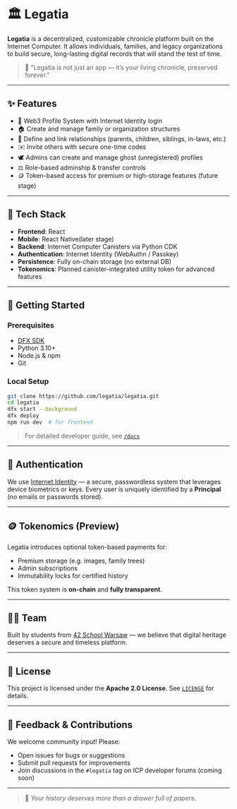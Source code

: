 # 🏛️ Legatia

**Legatia** is a decentralized, customizable chronicle platform built on the Internet Computer. It allows individuals, families, and legacy organizations to build secure, long-lasting digital records that will stand the test of time.

> 📜 "Legatia is not just an app — it’s your living chronicle, preserved forever."

---

## ✨ Features

- 👤 Web3 Profile System with Internet Identity login
- 🏠 Create and manage family or organization structures
- 🔗 Define and link relationships (parents, children, siblings, in-laws, etc.)
- ✉️ Invite others with secure one-time codes
- 🕊️ Admins can create and manage ghost (unregistered) profiles
- ⚖️ Role-based adminship & transfer controls
- 🪙 Token-based access for premium or high-storage features (future stage)

---

## 🧱 Tech Stack

- **Frontend**: React 
- **Mobile**: React Native(later stage)
- **Backend**: Internet Computer Canisters via Python CDK
- **Authentication**: Internet Identity (WebAuthn / Passkey)
- **Persistence**: Fully on-chain storage (no external DB)
- **Tokenomics**: Planned canister-integrated utility token for advanced features

---

## 🚀 Getting Started

### Prerequisites

- [DFX SDK](https://internetcomputer.org/docs/current/developer-docs/setup/sdk/)
- Python 3.10+
- Node.js & npm
- Git

### Local Setup

```bash
git clone https://github.com/legatia/legatia.git
cd legatia
dfx start --background
dfx deploy
npm run dev  # for frontend
````

> For detailed developer guide, see [`/docs`](./docs)

---

## 🔐 Authentication

We use [Internet Identity](https://identity.ic0.app) — a secure, passwordless system that leverages device biometrics or keys. Every user is uniquely identified by a **Principal** (no emails or passwords stored).

---

## 🪙 Tokenomics (Preview)

Legatia introduces optional token-based payments for:

* Premium storage (e.g. images, family trees)
* Admin subscriptions
* Immutability locks for certified history

This token system is **on-chain** and **fully transparent**.

---

## 🧑‍💻 Team

Built by students from [42 School Warsaw](https://42wolfsburg.de/) — we believe that digital heritage deserves a secure and timeless platform.

---

## 📜 License

This project is licensed under the **Apache 2.0 License**. See [`LICENSE`](./LICENSE) for details.

---

## 💬 Feedback & Contributions

We welcome community input! Please:

* Open issues for bugs or suggestions
* Submit pull requests for improvements
* Join discussions in the `#legatia` tag on ICP developer forums (coming soon)

---

> 📖 *Your history deserves more than a drawer full of papers.*

```
